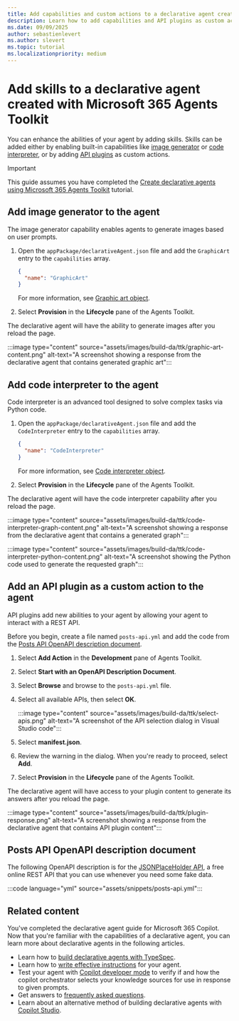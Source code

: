 ```yaml
---
title: Add capabilities and custom actions to a declarative agent created with Microsoft 365 Agents Toolkit
description: Learn how to add capabilities and API plugins as custom actions to declarative agents with Microsoft 365 Agents Toolkit.
ms.date: 09/09/2025
author: sebastienlevert
ms.author: slevert
ms.topic: tutorial
ms.localizationpriority: medium
---
```


# Add skills to a declarative agent created with Microsoft 365 Agents Toolkit

You can enhance the abilities of your agent by adding skills. Skills can be added either by enabling built-in capabilities like [image generator](image-generator.md) or [code interpreter](code-interpreter.md), or by adding [API plugins](overview-api-plugins.md) as custom actions.

> [!IMPORTANT]
> This guide assumes you have completed the [Create declarative agents using Microsoft 365 Agents Toolkit](build-declarative-agents.md) tutorial.

## Add image generator to the agent

The image generator capability enables agents to generate images based on user prompts.

1. Open the `appPackage/declarativeAgent.json` file and add the `GraphicArt` entry to the `capabilities` array.

    ```json
    {
      "name": "GraphicArt"
    }
    ```

    For more information, see [Graphic art object](declarative-agent-manifest-1.5.md#graphic-art-object).

1. Select **Provision** in the **Lifecycle** pane of the Agents Toolkit.

The declarative agent will have the ability to generate images after you reload the page.

:::image type="content" source="assets/images/build-da/ttk/graphic-art-content.png" alt-text="A screenshot showing a response from the declarative agent that contains generated graphic art":::

## Add code interpreter to the agent

Code interpreter is an advanced tool designed to solve complex tasks via Python code.

1. Open the `appPackage/declarativeAgent.json` file and add the `CodeInterpreter` entry to the `capabilities` array.

    ```json
    {
      "name": "CodeInterpreter"
    }
    ```

    For more information, see [Code interpreter object](declarative-agent-manifest-1.5.md#code-interpreter-object).

1. Select **Provision** in the **Lifecycle** pane of the Agents Toolkit.

The declarative agent will have the code interpreter capability after you reload the page.

:::image type="content" source="assets/images/build-da/ttk/code-interpreter-graph-content.png" alt-text="A screenshot showing a response from the declarative agent that contains a generated graph":::

:::image type="content" source="assets/images/build-da/ttk/code-interpreter-python-content.png" alt-text="A screenshot showing the Python code used to generate the requested graph":::

## Add an API plugin as a custom action to the agent

API plugins add new abilities to your agent by allowing your agent to interact with a REST API.

Before you begin, create a file named `posts-api.yml` and add the code from the [Posts API OpenAPI description document](#posts-api-openapi-description-document).

1. Select **Add Action** in the **Development** pane of Agents Toolkit.

1. Select **Start with an OpenAPI Description Document**.

1. Select **Browse** and browse to the `posts-api.yml` file.

1. Select all available APIs, then select **OK**.

    :::image type="content" source="assets/images/build-da/ttk/select-apis.png" alt-text="A screenshot of the API selection dialog in Visual Studio code":::

1. Select **manifest.json**.

1. Review the warning in the dialog. When you're ready to proceed, select **Add**.

1. Select **Provision** in the **Lifecycle** pane of the Agents Toolkit.

The declarative agent will have access to your plugin content to generate its answers after you reload the page.

:::image type="content" source="assets/images/build-da/ttk/plugin-response.png" alt-text="A screenshot showing a response from the declarative agent that contains API plugin content":::

## Posts API OpenAPI description document

The following OpenAPI description is for the [JSONPlaceHolder API](https://jsonplaceholder.typicode.com/), a free online REST API that you can use whenever you need some fake data.

:::code language="yml" source="assets/snippets/posts-api.yml":::

## Related content

You've completed the declarative agent guide for Microsoft 365 Copilot. Now that you're familiar with the capabilities of a declarative agent, you can learn more about declarative agents in the following articles.

- Learn how to [build declarative agents with TypeSpec](build-declarative-agents-typespec.md).
- Learn how to [write effective instructions](declarative-agent-instructions.md) for your agent.
- Test your agent with [Copilot developer mode](debugging-copilot-agent.md) to verify if and how the copilot orchestrator selects your knowledge sources for use in response to given prompts.
- Get answers to [frequently asked questions](transparency-faq-declarative-agent.md).
- Learn about an alternative method of building declarative agents with [Copilot Studio](copilot-studio-lite.md).
